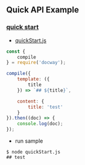 ## Quick API Example

### [quick start](./sample/api/quickStart) 

- [quickStart.js](sample/api/quickStart/quickStart.js)

```js
const {
    compile
} = require('docway');

compile({
    template: ({
        title
    }) => `## ${title}`,

    content: {
        title: 'test'
    }
}).then((doc) => {
    console.log(doc);
});

```

- run sample

```
$ node quickStart.js 
## test

```


